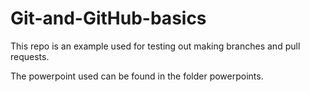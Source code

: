 # Git-and-GitHub-basics

This repo is an example used for testing out making branches and pull requests.

The powerpoint used can be found in the folder powerpoints.
